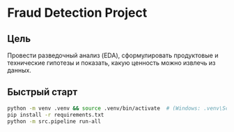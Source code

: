 # Fraud Detection Project

## Цель
Провести разведочный анализ (EDA), сформулировать продуктовые и технические гипотезы и показать, какую ценность можно извлечь из данных.

## Быстрый старт
```bash
python -m venv .venv && source .venv/bin/activate  # (Windows: .venv\Scripts\activate)
pip install -r requirements.txt
python -m src.pipeline run-all
